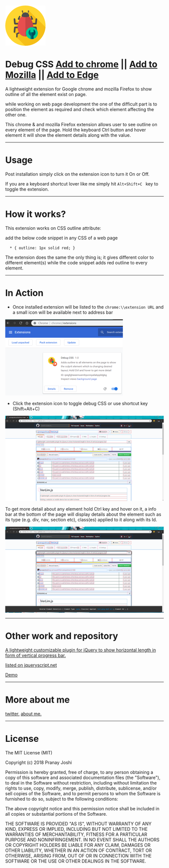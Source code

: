 ![](icon_128.png)

# Debug CSS [Add to chrome](https://chrome.google.com/webstore/detail/debug-css/igiofjnckcagmjgdoaakafngegecjnkj?hl=en-US&gl=IN) || [Add to Mozilla](https://addons.mozilla.org/en-US/firefox/addon/pranay-joshi/) || [Add to Edge](https://microsoftedge.microsoft.com/addons/detail/debug-css/chlajdlkaknpjjgodghbapjhogoigegh)

A lightweight extension for Google chrome and mozilla Firefox to show outline of all the element exist on page.

while working on web page development the one of the difficult part is to position the element as required and check which element affecting the other one.

This chrome & and mozilla Firefox extension allows user to see outline on every element of the page. Hold the keyboard Ctrl button and hover element it will show the element details along with the value.

----------

# Usage

Post installation simply click on the extension icon to turn it On or Off.

If you are a keyboard shortcut lover like me simply hit `Alt+Shift+C ` key to toggle the extension.


----------

# How it works?

This extension works on CSS outline attribute:

add the below code snippet in any CSS of a web page 


`
  * {
	outline: 1px solid red;
  }`

The extension does the same the only thing is; it gives different color to different element(s) while the code snippet adds red outline to every element.  

----------

# In Action



- Once installed extension will be listed to the `chrome:\\extension URL` and a small icon will be available next to address bar

<img src="img/listing.PNG" width="374">



- Click the extension icon to toggle debug CSS or use shortcut key (Shift+Alt+C)

![](img/inAction.PNG)


To get more detail about any element hold Ctrl key and hover on it, a info bar at the bottom of the page will display details about the element such as its type (e.g. div, nav, section etc), class(es) applied to it along with its Id.

![](img/inActionWithInfo.PNG)

----------

# Other work and repository

[A lightweight customizable plugin for jQuery to show horizontal length in form of vertical progress bar.](https://github.com/pranayjoshicse/VerLim.js)


[listed on jqueryscript.net](https://www.jqueryscript.net/other/Simple-Custom-Reading-Indicator-with-jQuery-VerLim-js.html)

[Demo](https://www.jqueryscript.net/demo/Simple-Custom-Reading-Indicator-with-jQuery-VerLim-js/)


----------

# More about me

[twitter.](https://twitter.com/pranayjoshicse)
[about me.](https://about.me/pranayjoshi)


----------


# License

The MIT License (MIT)

Copyright (c) 2018 Pranay Joshi

Permission is hereby granted, free of charge, to any person obtaining a copy
of this software and associated documentation files (the "Software"), to deal
in the Software without restriction, including without limitation the rights
to use, copy, modify, merge, publish, distribute, sublicense, and/or sell
copies of the Software, and to permit persons to whom the Software is
furnished to do so, subject to the following conditions:

The above copyright notice and this permission notice shall be included in all
copies or substantial portions of the Software.

THE SOFTWARE IS PROVIDED "AS IS", WITHOUT WARRANTY OF ANY KIND, EXPRESS OR
IMPLIED, INCLUDING BUT NOT LIMITED TO THE WARRANTIES OF MERCHANTABILITY,
FITNESS FOR A PARTICULAR PURPOSE AND NONINFRINGEMENT. IN NO EVENT SHALL THE
AUTHORS OR COPYRIGHT HOLDERS BE LIABLE FOR ANY CLAIM, DAMAGES OR OTHER
LIABILITY, WHETHER IN AN ACTION OF CONTRACT, TORT OR OTHERWISE, ARISING FROM,
OUT OF OR IN CONNECTION WITH THE SOFTWARE OR THE USE OR OTHER DEALINGS IN THE
SOFTWARE.
